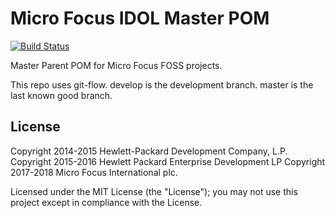 # Micro Focus IDOL Master POM

[![Build Status](https://travis-ci.org/microfocus-idol/foss-master-pom.svg?branch=master)](https://travis-ci.org/microfocus-idol/foss-master-pom)

Master Parent POM for Micro Focus FOSS projects.

This repo uses git-flow. develop is the development branch. master is the last known good branch.

## License
Copyright 2014-2015 Hewlett-Packard Development Company, L.P.
Copyright 2015-2016 Hewlett Packard Enterprise Development LP
Copyright 2017-2018 Micro Focus International plc.

Licensed under the MIT License (the "License"); you may not use this project except in compliance with the License.

